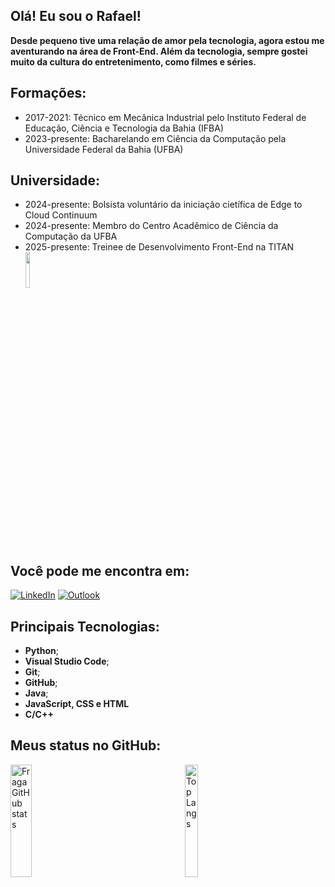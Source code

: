## Olá! Eu sou o Rafael!

**Desde pequeno tive uma relação de amor pela tecnologia, agora estou me aventurando na área de Front-End. Além da tecnologia, sempre gostei muito da cultura do entretenimento, como filmes e séries.**

## Formações:
- 2017-2021: Técnico em Mecânica Industrial pelo Instituto Federal de Educação, Ciência e Tecnologia da Bahia (IFBA)
- 2023-presente: Bacharelando em Ciência da Computação pela Universidade Federal da Bahia (UFBA)

## Universidade:
- 2024-presente: Bolsista voluntário da iniciação cietífica de Edge to Cloud Continuum
- 2024-presente: Membro do Centro Acadêmico de Ciência da Computação da UFBA
- 2025-presente: Treinee de Desenvolvimento Front-End na TITAN [<img align="center" width="12%" src="https://www.titanci.com.br/_next/static/media/LogoFooter.1774f537.svg"/>](https://titanci.com.br)<br />

## Você pode me encontra em:
[![LinkedIn](https://img.shields.io/badge/-LinkedIn-%230077B5?style=for-the-badge&logo=linkedin&logoColor=white)](https://www.linkedin.com/in/rafael-santana-766a4b288/)
[![Outlook](https://img.shields.io/badge/-Gmail-%23333?style=for-the-badge&logo=gmail&logoColor=white)](mailto:rafael.s.santana43@outlook.com)

## Principais Tecnologias:
- **Python**;
- **Visual Studio Code**;
- **Git**; 
- **GitHub**;
- **Java**;
- **JavaScript, CSS e HTML**
- **C/C++**

## Meus status no GitHub:
<div style="display: flex;">
  <a href="https://github.com/JoseCardoso-dev">
    <img width="49%" height="180em" src="https://github-readme-stats.vercel.app/api?username=JoseCardoso-dev&show_icons=true&theme=dracula&count_private=true" alt="Fraga GitHub stats" />
  </a>
  <a href="https://github.com/anuraghazra/github-readme-stats" style="margin: auto;">
    <img width="49%" height="180em" src="https://github-readme-stats.vercel.app/api/top-langs/?username=JoseCardoso-dev&layout=compact&theme=dracula" alt="Top Langs" />
  </a>
</div>